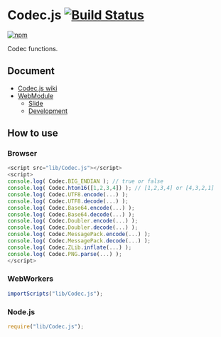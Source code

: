 # Codec.js [![Build Status](https://travis-ci.org/uupaa/Codec.js.png)](http://travis-ci.org/uupaa/Codec.js)

[![npm](https://nodei.co/npm/uupaa.codec.js.png?downloads=true&stars=true)](https://nodei.co/npm/uupaa.codec.js/)

Codec functions.

## Document

- [Codec.js wiki](https://github.com/uupaa/Codec.js/wiki/Codec)
- [WebModule](https://github.com/uupaa/WebModule)
    - [Slide](http://uupaa.github.io/Slide/slide/WebModule/index.html)
    - [Development](https://github.com/uupaa/WebModule/wiki/Development)

## How to use

### Browser

```js
<script src="lib/Codec.js"></script>
<script>
console.log( Codec.BIG_ENDIAN ); // true or false
console.log( Codec.hton16([1,2,3,4]) ); // [1,2,3,4] or [4,3,2,1]
console.log( Codec.UTF8.encode(...) );
console.log( Codec.UTF8.decode(...) );
console.log( Codec.Base64.encode(...) );
console.log( Codec.Base64.decode(...) );
console.log( Codec.Doubler.encode(...) );
console.log( Codec.Doubler.decode(...) );
console.log( Codec.MessagePack.encode(...) );
console.log( Codec.MessagePack.decode(...) );
console.log( Codec.ZLib.inflate(...) );
console.log( Codec.PNG.parse(...) );
</script>
```

### WebWorkers

```js
importScripts("lib/Codec.js");

```

### Node.js

```js
require("lib/Codec.js");

```
